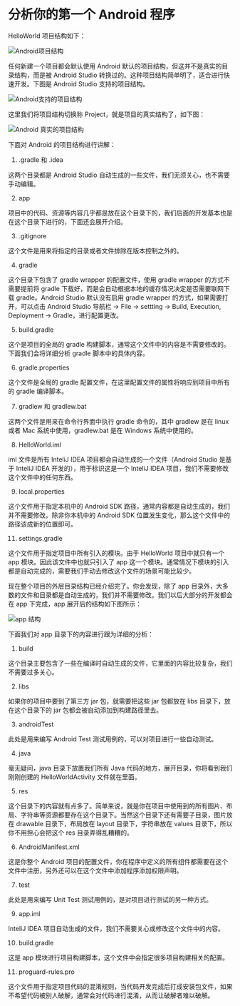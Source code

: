 # 分析你的第一个 Android 程序

HelloWorld 项目结构如下：

![Android项目结构](http://img.mcwebsite.top/20190923133826.png)

任何新建一个项目都会默认使用 Android 默认的项目结构，但这并不是真实的目录结构，而是被 Android Studio 转换过的。这种项目结构简单明了，适合进行快速开发。下图是 Android Studio 支持的项目结构。

![Android支持的项目结构](http://img.mcwebsite.top/20190923135522.png)

这里我们将项目结构切换称 Project，就是项目的真实结构了，如下图：

![Android 真实的项目结构](http://img.mcwebsite.top/20190923142156.png)

下面对 Android 的项目结构进行讲解：

1. .gradle 和 .idea

这两个目录都是 Android Studio 自动生成的一些文件，我们无须关心，也不需要手动编辑。

2. app

项目中的代码、资源等内容几乎都是放在这个目录下的，我们后面的开发基本也是在这个目录下进行的，下面还会展开介绍。

3. .gitignore

这个文件是用来将指定的目录或者文件排除在版本控制之外的。

4. gradle

这个目录下包含了 gradle wrapper 的配置文件，使用 gradle wrapper 的方式不需要提前将 gradle 下载好，而是会自动根据本地的缓存情况决定是否需要联网下载 gradle。Android Studio 默认没有启用 gradle wrapper 的方式，如果需要打开，可以点击 Android Studio 导航栏 -> File -> settting -> Build, Execution, Deployment -> Gradle，进行配置更改。

5. build.gradle

这个是项目的全局的 gradle 构建脚本，通常这个文件中的内容是不需要修改的。下面我们会将详细分析 gradle 脚本中的具体内容。

6. gradle.properties

这个文件是全局的 gradle 配置文件，在这里配置文件的属性将响应到项目中所有的 gradle 编译脚本。

7. gradlew 和 gradlew.bat

这两个文件是用来在命令行界面中执行 gradle 命令的，其中 gradlew 是在 linux 或者 Mac 系统中使用，gradlew.bat 是在 Windows 系统中使用的。

8. HelloWorld.iml

iml 文件是所有 InteliJ IDEA 项目都会自动生成的一个文件（Android Studio 是基于 InteliJ IDEA 开发的），用于标识这是一个 InteliJ IDEA 项目，我们不需要修改这个文件中的任何东西。

9. local.properties

这个文件用于指定本机中的 Android SDK 路径，通常内容都是自动生成的，我们并不需要修改。除非你本机中的 Android SDK 位置发生变化，那么这个文件中的路径该成新的位置即可。

11. settings.gradle

这个文件用于指定项目中所有引入的模块。由于 HelloWorld 项目中就只有一个 app 模块。因此该文件中也就只引入了 app 这一个模块。通常情况下模块的引入都是自动完成的，需要我们手动去修改这个文件的场景可能比较少。

现在整个项目的外层目录结构已经介绍完了。你会发现，除了 app 目录外，大多数的文件和目录都是自动生成的，我们并不需要修改。我们以后大部分的开发都会在 app 下完成，app 展开后的结构如下图所示：

![app 结构](http://img.mcwebsite.top/20190923150318.png)

下面我们对 app 目录下的内容进行跟为详细的分析：

1. build

这个目录主要包含了一些在编译时自动生成的文件，它里面的内容比较复杂，我们不需要过多关心。

2. libs

如果你的项目中要到了第三方 jar 包，就需要把这些 jar 包都放在 libs 目录下，放在这个目录下的 jar 包都会被自动添加到构建路径里去。

3. androidTest

此处是用来编写 Android Test 测试用例的，可以对项目进行一些自动测试。

4. java

毫无疑问，java 目录下放置我们所有 Java 代码的地方，展开目录，你将看到我们刚刚创建的 HelloWorldActivity 文件就在里面。

5. res

这个目录下的内容就有点多了。简单来说，就是你在项目中使用到的所有图片、布局、字符串等资源都要存在这个目录下。当然这个目录下还有需要子目录，图片放在 drawable 目录下，布局放在 layout 目录下，字符串放在 values 目录下，所以你不用担心会把这个 res 目录弄得乱糟糟的。

6. AndroidManifest.xml

这是你整个 Android 项目的配置文件，你在程序中定义的所有组件都需要在这个文件中注册，另外还可以在这个文件中添加程序添加权限声明。

7. test

此处是用来编写 Unit Test 测试用例的，是对项目进行测试的另一种方式。

9. app.iml

InteliJ IDEA 项目自动生成的文件，我们不需要关心或修改这个文件中的内容。

10. build.gradle

这是 app 模块进行项目构建脚本，这个文件中会指定很多项目构建相关的配置。

11. proguard-rules.pro

这个文件用于指定项目代码的混淆规则，当代码开发完成后打成安装包文件，如果不希望代码被别人破解，通常会对代码进行混淆，从而让破解者难以破解。
